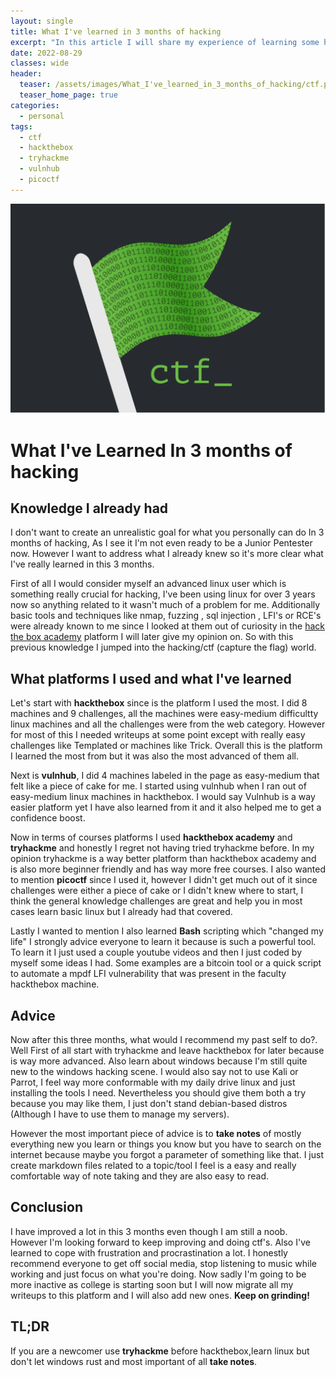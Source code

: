 ```yaml
---
layout: single
title: What I've learned in 3 months of hacking
excerpt: "In this article I will share my experience of learning some hacking during my 3 months of summer vacation and criticly analyze if I took the right path. Then I will try and give my best advice."
date: 2022-08-29
classes: wide
header:
  teaser: /assets/images/What_I've_learned_in_3_months_of_hacking/ctf.png
  teaser_home_page: true
categories:
  - personal
tags:
  - ctf
  - hackthebox
  - tryhackme
  - vulnhub
  - picoctf
---
```


![](/assets/images/What_I've_learned_in_3_months_of_hacking/ctf.png)

# What I've Learned In 3 months of hacking
## Knowledge I already had

I don't want to create an unrealistic goal for what you personally can do In 3 months of hacking, As I see it I'm not even ready to be a Junior Pentester now. However I want to address what I already knew so it's more clear what I've really learned in this 3 months.

First of all I would consider myself an advanced linux user which is something really crucial for hacking, I've been using linux for over 3 years now so anything related to it wasn't much of a problem for me. Additionally basic tools and techniques like nmap, fuzzing , sql injection , LFI's or RCE's were already known to me since I looked at them out of curiosity in the [hack the box academy](https://academy.hackthebox.com/) platform I will later give my opinion on. So with this previous knowledge I jumped into the hacking/ctf (capture the flag) world.


## What platforms I used and what I've learned

Let's start with **hackthebox** since is the platform I used the most. I did 8 machines and 9 challenges, all the machines were easy-medium difficultty linux machines and all the challenges were from the web category. However for most of this I needed writeups at some point except with really easy challenges like Templated or machines like Trick. Overall this is the platform I learned the most from but it was also the most advanced of them all.

Next is **vulnhub**, I did 4 machines labeled in the page as easy-medium that felt like a piece of cake for me. I started using vulnhub when I ran out of easy-medium linux machines in hackthebox. I would say Vulnhub is a way easier platform yet I have also learned from it and it also helped me to get a confidence boost.

Now in terms of courses platforms I used **hackthebox academy** and **tryhackme** and honestly I regret not having tried tryhackme before. In my opinion tryhackme is a way better platform than hackthebox academy and is also more beginner friendly and has way more free courses. I also wanted to mention **picoctf** since I used it, however I didn't get much out of it since challenges were either a piece of cake or I didn't knew where to start, I think the general knowledge challenges are great and help you in most cases learn basic linux but I already had that covered.

Lastly I wanted to mention I also learned **Bash** scripting which "changed my life" I strongly advice everyone to learn it because is such a powerful tool. To learn it I just used a couple youtube videos and then I just coded by myself some ideas I had. Some examples are a bitcoin tool or a quick script to automate a mpdf LFI vulnerability that was present in the faculty hackthebox machine.

## Advice

Now after this three months, what would I recommend my past self to do?. Well First of all start with tryhackme and leave hackthebox for later because is way more advanced. Also learn about windows because I'm still quite new to the windows hacking scene. I would also say not to use Kali or Parrot, I feel way more conformable with my daily drive linux and just installing the tools I need. Nevertheless you should give them both a try because you may like them, I just don't stand debian-based distros (Although I have to use them to manage my servers).

However the most important piece of advice is to **take notes** of mostly everything new you learn or things you know but you have to search on the internet because maybe you forgot a parameter of something like that. I just create markdown files related to a topic/tool I feel is a easy and really comfortable way of note taking and they are also easy to read.

## Conclusion

I have improved a lot in this 3 months even though I am still a noob. However I'm looking forward to keep improving and doing ctf's. Also I've learned to cope with frustration and procrastination a lot. I honestly recommend everyone to get off social media, stop listening to music while working and just focus on what you're doing. Now sadly I'm going to be more inactive as college is starting soon but I will now migrate all my writeups to this platform and I will also add new ones. **Keep on grinding!**

## TL;DR

If you are a newcomer use **tryhackme** before hackthebox,learn linux but don't let windows rust and most important of all **take notes**.

